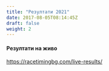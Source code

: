 ```yaml
---
title: "Резултати 2021"
date: 2017-08-05T08:14:45Z
draft: false
weight: 2
---
```

#### Резултати на живо
https://racetimingbg.com/live-results/

